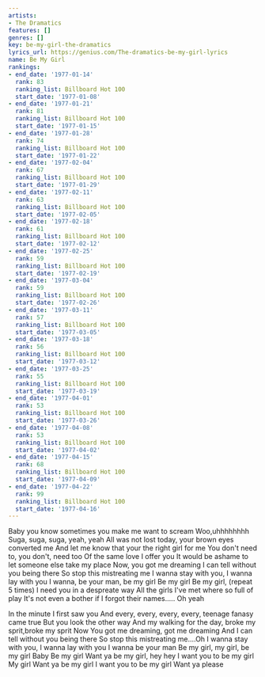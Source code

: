 ```yaml
---
artists:
- The Dramatics
features: []
genres: []
key: be-my-girl-the-dramatics
lyrics_url: https://genius.com/The-dramatics-be-my-girl-lyrics
name: Be My Girl
rankings:
- end_date: '1977-01-14'
  rank: 83
  ranking_list: Billboard Hot 100
  start_date: '1977-01-08'
- end_date: '1977-01-21'
  rank: 81
  ranking_list: Billboard Hot 100
  start_date: '1977-01-15'
- end_date: '1977-01-28'
  rank: 74
  ranking_list: Billboard Hot 100
  start_date: '1977-01-22'
- end_date: '1977-02-04'
  rank: 67
  ranking_list: Billboard Hot 100
  start_date: '1977-01-29'
- end_date: '1977-02-11'
  rank: 63
  ranking_list: Billboard Hot 100
  start_date: '1977-02-05'
- end_date: '1977-02-18'
  rank: 61
  ranking_list: Billboard Hot 100
  start_date: '1977-02-12'
- end_date: '1977-02-25'
  rank: 59
  ranking_list: Billboard Hot 100
  start_date: '1977-02-19'
- end_date: '1977-03-04'
  rank: 59
  ranking_list: Billboard Hot 100
  start_date: '1977-02-26'
- end_date: '1977-03-11'
  rank: 57
  ranking_list: Billboard Hot 100
  start_date: '1977-03-05'
- end_date: '1977-03-18'
  rank: 56
  ranking_list: Billboard Hot 100
  start_date: '1977-03-12'
- end_date: '1977-03-25'
  rank: 55
  ranking_list: Billboard Hot 100
  start_date: '1977-03-19'
- end_date: '1977-04-01'
  rank: 53
  ranking_list: Billboard Hot 100
  start_date: '1977-03-26'
- end_date: '1977-04-08'
  rank: 53
  ranking_list: Billboard Hot 100
  start_date: '1977-04-02'
- end_date: '1977-04-15'
  rank: 68
  ranking_list: Billboard Hot 100
  start_date: '1977-04-09'
- end_date: '1977-04-22'
  rank: 99
  ranking_list: Billboard Hot 100
  start_date: '1977-04-16'
---
```

Baby you know sometimes you make me want to scream
Woo,uhhhhhhhh
Suga, suga, suga, yeah, yeah
All was not lost today, your brown eyes converted me
And let me know that your the right girl for me
You don't need to, you don't, need too
Of the same love I offer you
It would be ashame to let someone else take my place
Now, you got me dreaming
I can tell without you being there
So stop this mistreating me
I wanna stay with you, I wanna lay with you
I wanna, be your man, be my girl
Be my girl
Be my girl, (repeat 5 times)
I need you in a despreate way
All the girls I've met where so full of play
It's not even a bother if I forgot their names.....
Oh yeah

In the minute I first saw you
And every, every, every, every, teenage fanasy came true
But you look the other way
And my walking for the day, broke my sprit,broke my sprit
Now
You got me dreaming, got me dreaming
And I can tell without you being there
So stop this mistreating me....Oh
I wanna stay with you, I wanna lay with you
I wanna be your man
Be my girl, my girl, be my girl
Baby
Be my girl
Want ya be my girl, hey hey
I want you to be my girl
My girl
Want ya be my girl
I want you to be my girl
Want ya please
